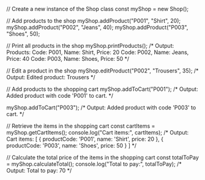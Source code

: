 // Create a new instance of the Shop class
const myShop = new Shop();

// Add products to the shop
myShop.addProduct("P001", "Shirt", 20);
myShop.addProduct("P002", "Jeans", 40);
myShop.addProduct("P003", "Shoes", 50);

// Print all products in the shop
myShop.printProducts();
/*
Output:
Products:
Code: P001, Name: Shirt, Price: 20
Code: P002, Name: Jeans, Price: 40
Code: P003, Name: Shoes, Price: 50
*/

// Edit a product in the shop
myShop.editProduct("P002", "Trousers", 35);
/*
Output:
Edited product: Trousers
*/

// Add products to the shopping cart
myShop.addToCart("P001");
/*
Output:
Added product with code 'P001' to cart.
*/

myShop.addToCart("P003");
/*
Output:
Added product with code 'P003' to cart.
*/

// Retrieve the items in the shopping cart
const cartItems = myShop.getCartItems();
console.log("Cart items:", cartItems);
/*
Output:
Cart items: [
  { productCode: 'P001', name: 'Shirt', price: 20 },
  { productCode: 'P003', name: 'Shoes', price: 50 }
]
*/

// Calculate the total price of the items in the shopping cart
const totalToPay = myShop.calculateTotal();
console.log("Total to pay:", totalToPay);
/*
Output:
Total to pay: 70
*/
